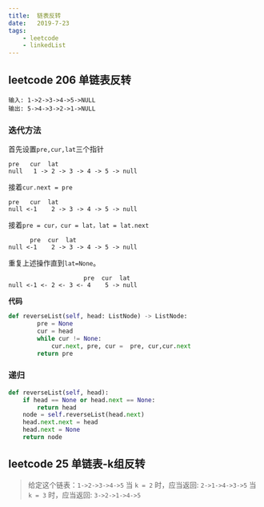 ```yaml
---
title:  链表反转
date:   2019-7-23
tags: 
    - leetcode
    - linkedList  
---
```



## leetcode 206 单链表反转
```
输入: 1->2->3->4->5->NULL
输出: 5->4->3->2->1->NULL
```

### 迭代方法
首先设置`pre,cur,lat`三个指针
```
pre   cur  lat
null   1 -> 2 -> 3 -> 4 -> 5 -> null
```
接着`cur.next = pre`

```
pre   cur  lat
null <-1    2 -> 3 -> 4 -> 5 -> null
```

接着`pre = cur，cur = lat，lat = lat.next`
```
      pre  cur  lat
null <-1    2 -> 3 -> 4 -> 5 -> null
```
重复上述操作直到`lat=None`。
```
                     pre  cur  lat
null <-1 <- 2 <- 3 <- 4    5 -> null
```

**代码**
```python
def reverseList(self, head: ListNode) -> ListNode:
        pre = None
        cur = head 
        while cur != None:
            cur.next, pre, cur =  pre, cur,cur.next
        return pre
```

### 递归


```python
def reverseList(self, head):
    if head == None or head.next == None:
        return head
    node = self.reverseList(head.next)
    head.next.next = head
    head.next = None
    return node
```

## leetcode 25 单链表-k组反转


>给定这个链表：`1->2->3->4->5`
当 `k = 2` 时，应当返回: `2->1->4->3->5`
当 `k = 3` 时，应当返回: `3->2->1->4->5`

